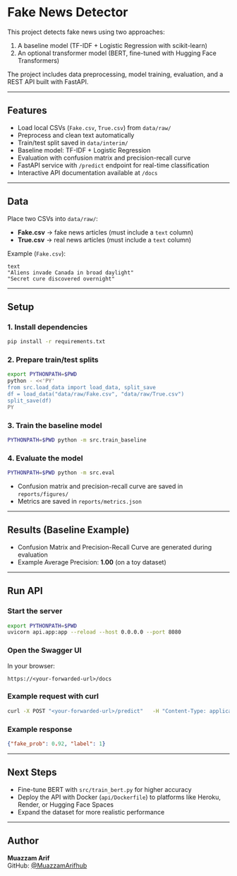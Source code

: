 # Fake News Detector

This project detects fake news using two approaches:  
1. A baseline model (TF-IDF + Logistic Regression with scikit-learn)  
2. An optional transformer model (BERT, fine-tuned with Hugging Face Transformers)  

The project includes data preprocessing, model training, evaluation, and a REST API built with FastAPI.

---

## Features
- Load local CSVs (`Fake.csv`, `True.csv`) from `data/raw/`
- Preprocess and clean text automatically
- Train/test split saved in `data/interim/`
- Baseline model: TF-IDF + Logistic Regression
- Evaluation with confusion matrix and precision-recall curve
- FastAPI service with `/predict` endpoint for real-time classification
- Interactive API documentation available at `/docs`

---

## Data
Place two CSVs into `data/raw/`:

- **Fake.csv** → fake news articles (must include a `text` column)  
- **True.csv** → real news articles (must include a `text` column)  

Example (`Fake.csv`):
```csv
text
"Aliens invade Canada in broad daylight"
"Secret cure discovered overnight"
```

---

## Setup

### 1. Install dependencies
```bash
pip install -r requirements.txt
```

### 2. Prepare train/test splits
```bash
export PYTHONPATH=$PWD
python - <<'PY'
from src.load_data import load_data, split_save
df = load_data("data/raw/Fake.csv", "data/raw/True.csv")
split_save(df)
PY
```

### 3. Train the baseline model
```bash
PYTHONPATH=$PWD python -m src.train_baseline
```

### 4. Evaluate the model
```bash
PYTHONPATH=$PWD python -m src.eval
```

- Confusion matrix and precision-recall curve are saved in `reports/figures/`  
- Metrics are saved in `reports/metrics.json`

---

## Results (Baseline Example)
- Confusion Matrix and Precision-Recall Curve are generated during evaluation  
- Example Average Precision: **1.00** (on a toy dataset)

---

## Run API

### Start the server
```bash
export PYTHONPATH=$PWD
uvicorn api.app:app --reload --host 0.0.0.0 --port 8080
```

### Open the Swagger UI
In your browser:
```
https://<your-forwarded-url>/docs
```

### Example request with curl
```bash
curl -X POST "<your-forwarded-url>/predict"   -H "Content-Type: application/json"   -d '{"text":"Aliens invade Canada in broad daylight"}'
```

### Example response
```json
{"fake_prob": 0.92, "label": 1}
```

---

## Next Steps
- Fine-tune BERT with `src/train_bert.py` for higher accuracy  
- Deploy the API with Docker (`api/Dockerfile`) to platforms like Heroku, Render, or Hugging Face Spaces  
- Expand the dataset for more realistic performance  

---

## Author
**Muazzam Arif**  
GitHub: [@MuazzamArifhub](https://github.com/MuazzamArifhub)